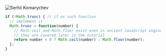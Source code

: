 ![Serhii Komarychev](https://avatars.githubusercontent.com/u/14216389?s=460&u=71ce0d6e83d62ebc247453bddfab70f9ac54d753&v=4)

```js
if (!Math.trunc) { // if no such function
  // implement it
  Math.trunc = function(number) {
    // Math.ceil and Math.floor exist even in ancient JavaScript engines
    // they are covered later in the tutorial
    return number < 0 ? Math.ceil(number) : Math.floor(number);
  };
}
```
